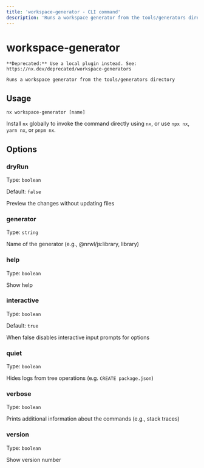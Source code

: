 ```yaml
---
title: 'workspace-generator - CLI command'
description: 'Runs a workspace generator from the tools/generators directory'
---
```


# workspace-generator

    **Deprecated:** Use a local plugin instead. See: https://nx.dev/deprecated/workspace-generators

    Runs a workspace generator from the tools/generators directory

## Usage

```shell
nx workspace-generator [name]
```

Install `nx` globally to invoke the command directly using `nx`, or use `npx nx`, `yarn nx`, or `pnpm nx`.

## Options

### dryRun

Type: `boolean`

Default: `false`

Preview the changes without updating files

### generator

Type: `string`

Name of the generator (e.g., @nrwl/js:library, library)

### help

Type: `boolean`

Show help

### interactive

Type: `boolean`

Default: `true`

When false disables interactive input prompts for options

### quiet

Type: `boolean`

Hides logs from tree operations (e.g. `CREATE package.json`)

### verbose

Type: `boolean`

Prints additional information about the commands (e.g., stack traces)

### version

Type: `boolean`

Show version number
